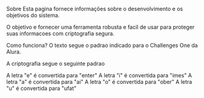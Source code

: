 Sobre
Esta pagina fornece informações sobre o desenvolvimento e os objetivos do sistema.

O objetivo e fornecer uma ferramenta robusta e facil de usar para proteger suas informacoes com criptografia segura.

Como funciona?
O texto segue o padrao indicado para o Challenges One da Alura.

A criptografia segue o seguinte padrao

A letra "e" é convertida para "enter"
A letra "i" é convertida para "imes"
A letra "a" é convertida para "ai"
A letra "o" é convertida para "ober"
A letra "u" é convertida para "ufat"
